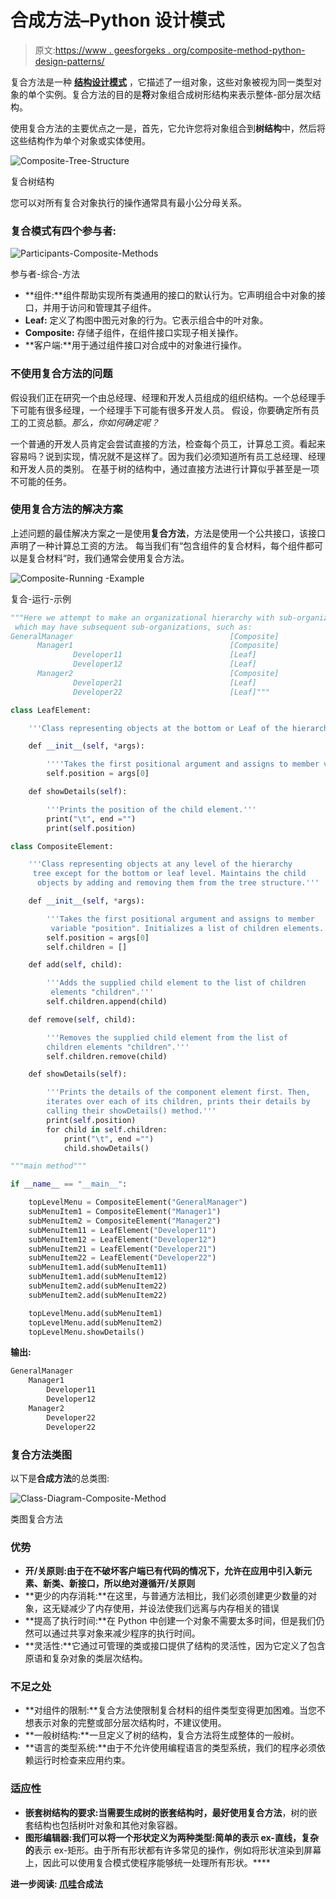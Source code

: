 # 合成方法–Python 设计模式

> 原文:[https://www . geesforgeks . org/composite-method-python-design-patterns/](https://www.geeksforgeeks.org/composite-method-python-design-patterns/)

复合方法是一种 **[结构设计模式](https://www.geeksforgeeks.org/design-patterns-set-1-introduction/)** ，它描述了一组对象，这些对象被视为同一类型对象的单个实例。复合方法的目的是**将**对象组合成树形结构来表示整体-部分层次结构。

使用复合方法的主要优点之一是，首先，它允许您将对象组合到**树结构**中，然后将这些结构作为单个对象或实体使用。

![Composite-Tree-Structure](img/beeaad552ceedf7f4b9f08f07288cbf7.png)

复合树结构

您可以对所有复合对象执行的操作通常具有最小公分母关系。

### 复合模式有四个参与者:

![Participants-Composite-Methods](img/4ae8dedc2bff1ade18587f95f307c0a4.png)

参与者-综合-方法

*   **组件:**组件帮助实现所有类通用的接口的默认行为。它声明组合中对象的接口，并用于访问和管理其子组件。
*   **Leaf:** 定义了构图中图元对象的行为。它表示组合中的叶对象。
*   **Composite:** 存储子组件，在组件接口实现子相关操作。
*   **客户端:**用于通过组件接口对合成中的对象进行操作。

### 不使用复合方法的问题

假设我们正在研究一个由总经理、经理和开发人员组成的组织结构。一个总经理手下可能有很多经理，一个经理手下可能有很多开发人员。
假设，你要确定所有员工的工资总额。*那么，你如何确定呢？*

一个普通的开发人员肯定会尝试直接的方法，检查每个员工，计算总工资。看起来容易吗？说到实现，情况就不是这样了。因为我们必须知道所有员工总经理、经理和开发人员的类别。
在基于树的结构中，通过直接方法进行计算似乎甚至是一项不可能的任务。

### 使用复合方法的解决方案

上述问题的最佳解决方案之一是使用**复合方法**，方法是使用一个公共接口，该接口声明了一种计算总工资的方法。
每当我们有“包含组件的复合材料，每个组件都可以是复合材料”时，我们通常会使用复合方法。

![Composite-Running -Example](img/ff8692bfeca1d724c96fc703285e3814.png)

复合-运行-示例

```py
"""Here we attempt to make an organizational hierarchy with sub-organization,
 which may have subsequent sub-organizations, such as:
GeneralManager                                   [Composite]
      Manager1                                   [Composite]
              Developer11                        [Leaf]
              Developer12                        [Leaf]
      Manager2                                   [Composite]
              Developer21                        [Leaf]
              Developer22                        [Leaf]"""

class LeafElement:

    '''Class representing objects at the bottom or Leaf of the hierarchy tree.'''

    def __init__(self, *args):

        ''''Takes the first positional argument and assigns to member variable "position".'''
        self.position = args[0]

    def showDetails(self):

        '''Prints the position of the child element.'''
        print("\t", end ="")
        print(self.position)

class CompositeElement:

    '''Class representing objects at any level of the hierarchy
     tree except for the bottom or leaf level. Maintains the child
      objects by adding and removing them from the tree structure.'''

    def __init__(self, *args):

        '''Takes the first positional argument and assigns to member
         variable "position". Initializes a list of children elements.'''
        self.position = args[0]
        self.children = []

    def add(self, child):

        '''Adds the supplied child element to the list of children
         elements "children".'''
        self.children.append(child)

    def remove(self, child):

        '''Removes the supplied child element from the list of
        children elements "children".'''
        self.children.remove(child)

    def showDetails(self):

        '''Prints the details of the component element first. Then,
        iterates over each of its children, prints their details by
        calling their showDetails() method.'''
        print(self.position)
        for child in self.children:
            print("\t", end ="")
            child.showDetails()

"""main method"""

if __name__ == "__main__":

    topLevelMenu = CompositeElement("GeneralManager")
    subMenuItem1 = CompositeElement("Manager1")
    subMenuItem2 = CompositeElement("Manager2")
    subMenuItem11 = LeafElement("Developer11")
    subMenuItem12 = LeafElement("Developer12")
    subMenuItem21 = LeafElement("Developer21")
    subMenuItem22 = LeafElement("Developer22")
    subMenuItem1.add(subMenuItem11)
    subMenuItem1.add(subMenuItem12)
    subMenuItem2.add(subMenuItem22)
    subMenuItem2.add(subMenuItem22)

    topLevelMenu.add(subMenuItem1)
    topLevelMenu.add(subMenuItem2)
    topLevelMenu.showDetails()
```

**输出:**

```py
GeneralManager
    Manager1
        Developer11
        Developer12
    Manager2
        Developer22
        Developer22

```

### 复合方法类图

以下是**合成方法**的总类图:

![Class-Diagram-Composite-Method](img/4590e812f441eda67981e47a586e3fa5.png)

类图复合方法

### 优势

*   **开/关原则:**由于在不破坏客户端已有代码的情况下，允许在应用中引入新元素、新类、新接口，所以绝对遵循**开/关原则**
*   **更少的内存消耗:**在这里，与普通方法相比，我们必须创建更少数量的对象，这无疑减少了内存使用，并设法使我们远离与内存相关的错误
*   **提高了执行时间:**在 Python 中创建一个对象不需要太多时间，但是我们仍然可以通过共享对象来减少程序的执行时间。
*   **灵活性:**它通过可管理的类或接口提供了结构的灵活性，因为它定义了包含原语和复杂对象的类层次结构。

### 不足之处

*   **对组件的限制:**复合方法使限制复合材料的组件类型变得更加困难。当您不想表示对象的完整或部分层次结构时，不建议使用。
*   **一般树结构:**一旦定义了树的结构，复合方法将生成整体的一般树。
*   **语言的类型系统:**由于不允许使用编程语言的类型系统，我们的程序必须依赖运行时检查来应用约束。

### 适应性

*   **嵌套树结构的要求:**当需要生成树的嵌套结构时，最好使用**复合方法**，树的嵌套结构也包括树叶对象和其他对象容器。
*   **图形编辑器:**我们可以将一个形状定义为两种类型:简单的**表示 ex-直线，复杂的**表示 ex-矩形。由于所有形状都有许多常见的操作，例如将形状渲染到屏幕上，因此可以使用复合模式使程序能够统一处理所有形状。****

******进一步阅读:** **[爪哇](https://www.geeksforgeeks.org/composite-design-pattern/)合成法******